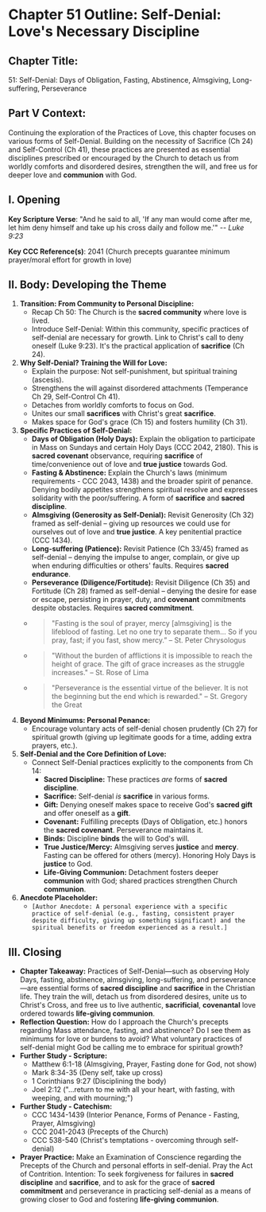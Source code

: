 # Chapter 51 Outline: Self-Denial: Love's Necessary Discipline

## Chapter Title:

51: Self-Denial: Days of Obligation, Fasting, Abstinence, Almsgiving, Long-suffering, Perseverance

## Part V Context:

Continuing the exploration of the Practices of Love, this chapter focuses on various forms of Self-Denial. Building on the necessity of Sacrifice (Ch 24) and Self-Control (Ch 41), these practices are presented as essential disciplines prescribed or encouraged by the Church to detach us from worldly comforts and disordered desires, strengthen the will, and free us for deeper love and **communion** with God.

## I. Opening

**Key Scripture Verse**: "And he said to all, 'If any man would come after me, let him deny himself and take up his cross daily and follow me.'" -- _Luke 9:23_

**Key CCC Reference(s)**: 2041 (Church precepts guarantee minimum prayer/moral effort for growth in love)

## II. Body: Developing the Theme

1.  **Transition: From Community to Personal Discipline:**
    *   Recap Ch 50: The Church is the **sacred community** where love is lived.
    *   Introduce Self-Denial: Within this community, specific practices of self-denial are necessary for growth. Link to Christ's call to deny oneself (Luke 9:23). It's the practical application of **sacrifice** (Ch 24).
2.  **Why Self-Denial? Training the Will for Love:**
    *   Explain the purpose: Not self-punishment, but spiritual training (ascesis).
    *   Strengthens the will against disordered attachments (Temperance Ch 29, Self-Control Ch 41).
    *   Detaches from worldly comforts to focus on God.
    *   Unites our small **sacrifices** with Christ's great **sacrifice**.
    *   Makes space for God's grace (Ch 15) and fosters humility (Ch 31).
3.  **Specific Practices of Self-Denial:**
    *   **Days of Obligation (Holy Days):** Explain the obligation to participate in Mass on Sundays and certain Holy Days (CCC 2042, 2180). This is **sacred covenant** observance, requiring **sacrifice** of time/convenience out of love and **true justice** towards God.
    *   **Fasting & Abstinence:** Explain the Church's laws (minimum requirements - CCC 2043, 1438) and the broader spirit of penance. Denying bodily appetites strengthens spiritual resolve and expresses solidarity with the poor/suffering. A form of **sacrifice** and **sacred discipline**.
    *   **Almsgiving (Generosity as Self-Denial):** Revisit Generosity (Ch 32) framed as self-denial – giving up resources we could use for ourselves out of love and **true justice**. A key penitential practice (CCC 1434).
    *   **Long-suffering (Patience):** Revisit Patience (Ch 33/45) framed as self-denial – denying the impulse to anger, complain, or give up when enduring difficulties or others' faults. Requires **sacred endurance**.
    *   **Perseverance (Diligence/Fortitude):** Revisit Diligence (Ch 35) and Fortitude (Ch 28) framed as self-denial – denying the desire for ease or escape, persisting in prayer, duty, and **covenant** commitments despite obstacles. Requires **sacred commitment**.
    *   > "Fasting is the soul of prayer, mercy [almsgiving] is the lifeblood of fasting. Let no one try to separate them… So if you pray, fast; if you fast, show mercy.” – St. Peter Chrysologus
    *   > "Without the burden of afflictions it is impossible to reach the height of grace. The gift of grace increases as the struggle increases." – St. Rose of Lima
    *   > "Perseverance is the essential virtue of the believer. It is not the beginning but the end which is rewarded." – St. Gregory the Great
4.  **Beyond Minimums: Personal Penance:**
    *   Encourage voluntary acts of self-denial chosen prudently (Ch 27) for spiritual growth (giving up legitimate goods for a time, adding extra prayers, etc.).
5.  **Self-Denial and the Core Definition of Love:**
    *   Connect Self-Denial practices explicitly to the components from Ch 14:
        *   **Sacred Discipline:** These practices _are_ forms of **sacred discipline**.
        *   **Sacrifice:** Self-denial _is_ **sacrifice** in various forms.
        *   **Gift:** Denying oneself makes space to receive God's **sacred gift** and offer oneself as a **gift**.
        *   **Covenant:** Fulfilling precepts (Days of Obligation, etc.) honors the **sacred covenant**. Perseverance maintains it.
        *   **Binds:** Discipline **binds** the will to God's will.
        *   **True Justice/Mercy:** Almsgiving serves **justice** and **mercy**. Fasting can be offered for others (mercy). Honoring Holy Days is **justice** to God.
        *   **Life-Giving Communion:** Detachment fosters deeper **communion** with God; shared practices strengthen Church **communion**.
6.  **Anecdote Placeholder:**
    *   `[Author Anecdote: A personal experience with a specific practice of self-denial (e.g., fasting, consistent prayer despite difficulty, giving up something significant) and the spiritual benefits or freedom experienced as a result.]`

## III. Closing

*   **Chapter Takeaway:** Practices of Self-Denial—such as observing Holy Days, fasting, abstinence, almsgiving, long-suffering, and perseverance—are essential forms of **sacred discipline** and **sacrifice** in the Christian life. They train the will, detach us from disordered desires, unite us to Christ's Cross, and free us to live authentic, **sacrificial**, **covenantal** love ordered towards **life-giving communion**.
*   **Reflection Question:** How do I approach the Church's precepts regarding Mass attendance, fasting, and abstinence? Do I see them as minimums for love or burdens to avoid? What voluntary practices of self-denial might God be calling me to embrace for spiritual growth?
*   **Further Study - Scripture:**
    *   Matthew 6:1-18 (Almsgiving, Prayer, Fasting done for God, not show)
    *   Mark 8:34-35 (Deny self, take up cross)
    *   1 Corinthians 9:27 (Disciplining the body)
    *   Joel 2:12 ("...return to me with all your heart, with fasting, with weeping, and with mourning;")
*   **Further Study - Catechism:**
    *   CCC 1434-1439 (Interior Penance, Forms of Penance - Fasting, Prayer, Almsgiving)
    *   CCC 2041-2043 (Precepts of the Church)
    *   CCC 538-540 (Christ's temptations - overcoming through self-denial)
*   **Prayer Practice:** Make an Examination of Conscience regarding the Precepts of the Church and personal efforts in self-denial. Pray the Act of Contrition. Intention: To seek forgiveness for failures in **sacred discipline** and **sacrifice**, and to ask for the grace of **sacred commitment** and perseverance in practicing self-denial as a means of growing closer to God and fostering **life-giving communion**.
